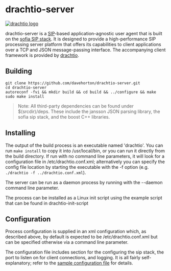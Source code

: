 # drachtio-server

[![drachtio logo](http://www.dracht.io/images/definition_only.png)](http://dracht.io/)

drachtio-server is a [SIP](http://www.ietf.org/rfc/rfc3261.txt)-based application-agnostic user agent that is built on the [sofia SIP stack](https://gitorious.org/sofia-sip).  It is designed to provide a high-performance SIP processing server platform that offers its capabilities to client applications over a TCP and JSON message-passing interface.  The accompanying client framework is provided by [drachtio](https://github.com/davehorton/drachtio).

## Building

```
git clone https://github.com/davehorton/drachtio-server.git
cd drachtio-server
autoreconf -fvi && mkdir build && cd build && ../configure && make
sudo make install
```

> Note: All third-party dependencies can be found under $(srcdir)/deps.  These include the jansson JSON parsing library, the sofia sip stack, and the boost C++ libraries.  

## Installing

The output of the build process is an executable named 'drachtio'.  You can run `make install` to copy it into /usr/local/bin, or you can run it directly from the build directory.  If run with no command line parameters, it will look for a configuration file in /etc/drachtio.conf.xml; alternatively you can specify the config file location by starting the executable with the -f option (e.g. `./drachtio -f ../drachtio.conf.xml`).

The server can be run as a daemon process by running with the --daemon command line parameter.

The process can be installed as a Linux init script using the example script that can be found in drachtio-init-script

## Configuration

Process configuration is supplied in an xml configuration which, as described above, by default is expected to be /etc/drachtio.conf.xml but can be specified otherwise via a command line parameter.

The configuration file includes section for the configuring the sip stack, the port to listen on for client connections, and logging.  It is all fairly self-explanatory; refer to the [sample configuration file](drachtio.conf.xml) for details.

